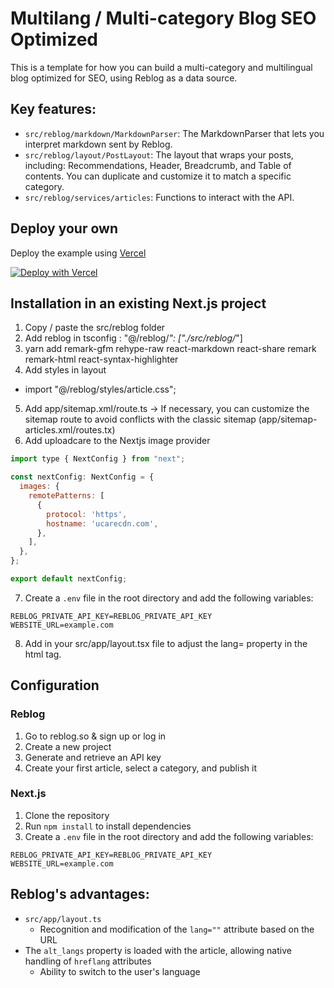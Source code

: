 # Multilang / Multi-category Blog SEO Optimized

This is a template for how you can build a multi-category and multilingual blog optimized for SEO, using Reblog as a data source.

## Key features:

- `src/reblog/markdown/MarkdownParser`: The MarkdownParser that lets you interpret markdown sent by Reblog.
- `src/reblog/layout/PostLayout`: The layout that wraps your posts, including: Recommendations, Header, Breadcrumb, and Table of contents. You can duplicate and customize it to match a specific category.
- `src/reblog/services/articles`: Functions to interact with the API.

## Deploy your own

Deploy the example using [Vercel](https://vercel.com?utm_source=github&utm_medium=readme&utm_campaign=next-example)

[![Deploy with Vercel](https://vercel.com/button)](https://vercel.com/new/clone?repository-url=https://github.com/emilemoureau/reblog-multilang-example&project-name=reblog-multilang-example&repository-name=reblog-multilang-example)

## Installation in an existing Next.js project

1. Copy / paste the src/reblog folder
2. Add reblog in tsconfig : "@/reblog/*": ["./src/reblog/*"]
3. yarn add remark-gfm rehype-raw react-markdown react-share remark remark-html react-syntax-highlighter
4. Add styles in layout
- import "@/reblog/styles/article.css";
5. Add app/sitemap.xml/route.ts -> If necessary, you can customize the sitemap route to avoid conflicts with the classic sitemap (app/sitemap-articles.xml/routes.tx)
6. Add uploadcare to the Nextjs image provider

```javascript
import type { NextConfig } from "next";

const nextConfig: NextConfig = {
  images: {
    remotePatterns: [
      {
        protocol: 'https',
        hostname: 'ucarecdn.com',
      },
    ],
  },
};

export default nextConfig;
```

7. Create a `.env` file in the root directory and add the following variables:

```
REBLOG_PRIVATE_API_KEY=REBLOG_PRIVATE_API_KEY
WEBSITE_URL=example.com
```
8. Add <HtmlLangSetter /> in your src/app/layout.tsx file to adjust the lang= property in the html tag.

## Configuration

### Reblog

1. Go to reblog.so & sign up or log in
2. Create a new project
3. Generate and retrieve an API key
4. Create your first article, select a category, and publish it

### Next.js

1. Clone the repository
2. Run `npm install` to install dependencies
3. Create a `.env` file in the root directory and add the following variables:

```
REBLOG_PRIVATE_API_KEY=REBLOG_PRIVATE_API_KEY
WEBSITE_URL=example.com
```

## Reblog's advantages:

- `src/app/layout.ts`
  - Recognition and modification of the `lang=""` attribute based on the URL
- The `alt_langs` property is loaded with the article, allowing native handling of `hreflang` attributes
  - Ability to switch to the user's language